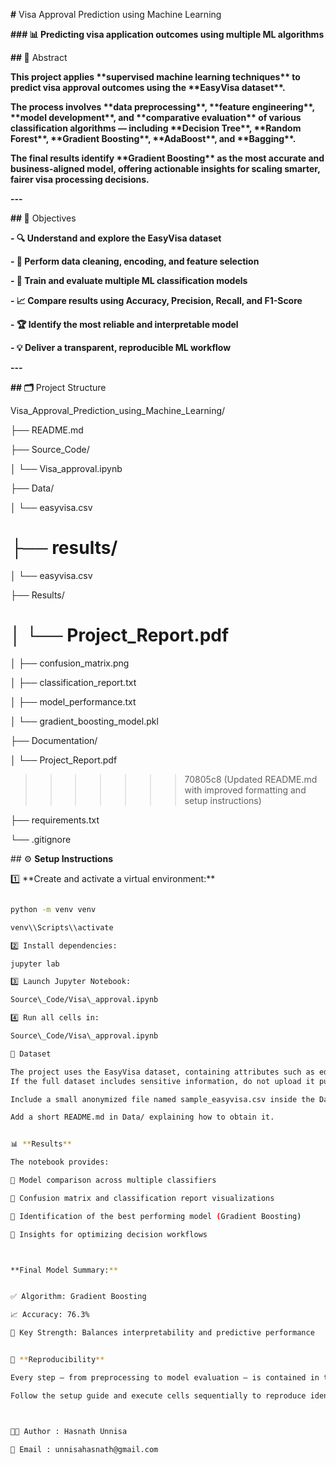 **#** Visa Approval Prediction using Machine Learning



**### 📊 Predicting visa application outcomes using multiple ML algorithms** 



**## 🧾** Abstract  



**This project applies \*\*supervised machine learning techniques\*\* to predict visa approval outcomes using the \*\*EasyVisa dataset\*\*.**  

**The process involves \*\*data preprocessing\*\*, \*\*feature engineering\*\*, \*\*model development\*\*, and \*\*comparative evaluation\*\* of various classification algorithms — including \*\*Decision Tree\*\*, \*\*Random Forest\*\*, \*\*Gradient Boosting\*\*, \*\*AdaBoost\*\*, and \*\*Bagging\*\*.**  



**The final results identify \*\*Gradient Boosting\*\* as the most accurate and business-aligned model, offering actionable insights for scaling smarter, fairer visa processing decisions.**  



**---**



**## 🎯** Objectives  



**- 🔍 Understand and explore the EasyVisa dataset**  

**- 🧹 Perform data cleaning, encoding, and feature selection**  

**- 🤖 Train and evaluate multiple ML classification models**  

**- 📈 Compare results using Accuracy, Precision, Recall, and F1-Score**  

**- 🏆 Identify the most reliable and interpretable model**  

**- 💡 Deliver a transparent, reproducible ML workflow**  



**---**



**## 🗂️** Project Structure  



Visa\_Approval\_Prediction\_using\_Machine\_Learning/

├── README.md

├── Source\_Code/

│ └── Visa\_approval.ipynb

├── Data/

│ └── easyvisa.csv 

├── results/
=======
│ └── easyvisa.csv

├── Results/

│ └── Project\_Report.pdf 
=======
│ ├── confusion\_matrix.png

│ ├── classification\_report.txt

│ ├── model\_performance.txt

│ └── gradient\_boosting\_model.pkl

├── Documentation/

│ └── Project\_Report.pdf
>>>>>>> 70805c8 (Updated README.md with improved formatting and setup instructions)

├── requirements.txt

└── .gitignore

\## ⚙️ **Setup Instructions** 

1️⃣ \*\*Create and activate a virtual environment:\*\*  

```bash

python -m venv venv

venv\\Scripts\\activate

2️⃣ Install dependencies:

jupyter lab

3️⃣ Launch Jupyter Notebook:

Source\_Code/Visa\_approval.ipynb

4️⃣ Run all cells in:

Source\_Code/Visa\_approval.ipynb

🧩 Dataset

The project uses the EasyVisa dataset, containing attributes such as education, experience, employment region, and wage details.
If the full dataset includes sensitive information, do not upload it publicly — instead:

Include a small anonymized file named sample_easyvisa.csv inside the Data/ folder, or

Add a short README.md in Data/ explaining how to obtain it.


📊 **Results**

The notebook provides:

🔹 Model comparison across multiple classifiers

🔹 Confusion matrix and classification report visualizations

🔹 Identification of the best performing model (Gradient Boosting)

🔹 Insights for optimizing decision workflows



**Final Model Summary:**


✅ Algorithm: Gradient Boosting

📈 Accuracy: 76.3%

🧠 Key Strength: Balances interpretability and predictive performance


🧪 **Reproducibility**

Every step — from preprocessing to model evaluation — is contained in the Jupyter Notebook.

Follow the setup guide and execute cells sequentially to reproduce identical results.



👩‍💻 Author : Hasnath Unnisa

📧 Email : unnisahasnath@gmail.com









